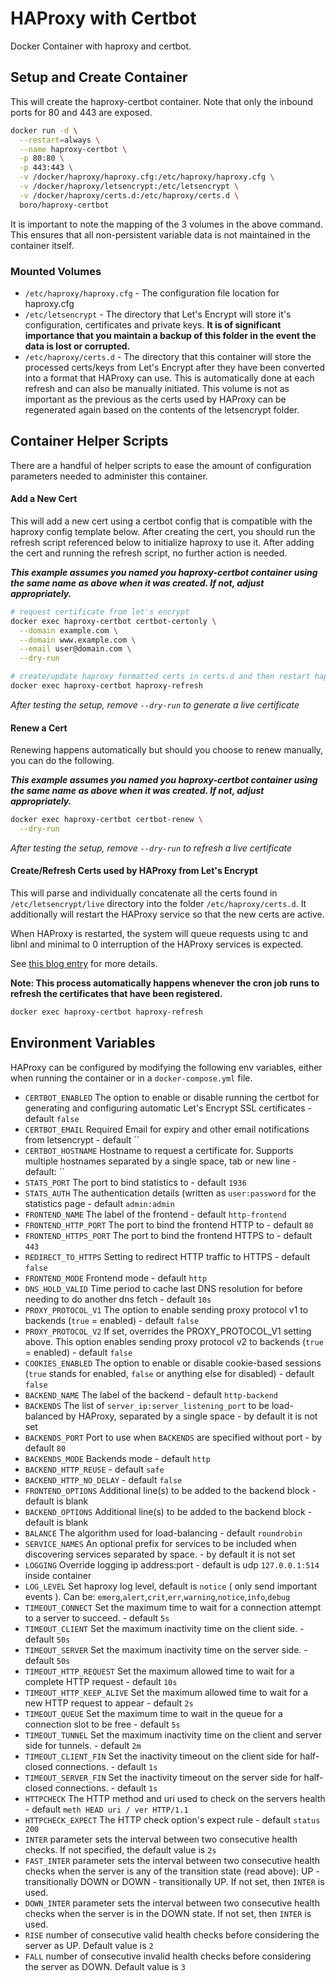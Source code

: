 # HAProxy with Certbot

Docker Container with haproxy and certbot.

## Setup and Create Container

This will create the haproxy-certbot container. Note that only the inbound ports
for 80 and 443 are exposed.

```bash
docker run -d \
  --restart=always \
  --name haproxy-certbot \
  -p 80:80 \
  -p 443:443 \
  -v /docker/haproxy/haproxy.cfg:/etc/haproxy/haproxy.cfg \
  -v /docker/haproxy/letsencrypt:/etc/letsencrypt \
  -v /docker/haproxy/certs.d:/etc/haproxy/certs.d \
  boro/haproxy-certbot
```

It is important to note the mapping of the 3 volumes in the above command. This
ensures that all non-persistent variable data is not maintained in the container
itself.

### Mounted Volumes

- `/etc/haproxy/haproxy.cfg` - The configuration file location for haproxy.cfg
- `/etc/letsencrypt` - The directory that Let's Encrypt will store it's
  configuration, certificates and private keys. **It is of significant
  importance that you maintain a backup of this folder in the event the data is
  lost or corrupted.**
- `/etc/haproxy/certs.d` - The directory that this container will
  store the processed certs/keys from Let's Encrypt after they have been
  converted into a format that HAProxy can use. This is automatically done at
  each refresh and can also be manually initiated. This volume is not as
  important as the previous as the certs used by HAProxy can be regenerated
  again based on the contents of the letsencrypt folder.

## Container Helper Scripts

There are a handful of helper scripts to ease the amount of configuration
parameters needed to administer this container.

#### Add a New Cert

This will add a new cert using a certbot config that is compatible with the
haproxy config template below. After creating the cert, you should run the
refresh script referenced below to initialize haproxy to use it. After adding
the cert and running the refresh script, no further action is needed.

**_This example assumes you named you haproxy-certbot container using the same
name as above when it was created. If not, adjust appropriately._**

```bash
# request certificate from let's encrypt
docker exec haproxy-certbot certbot-certonly \
  --domain example.com \
  --domain www.example.com \
  --email user@domain.com \
  --dry-run

# create/update haproxy formatted certs in certs.d and then restart haproxy
docker exec haproxy-certbot haproxy-refresh
```

_After testing the setup, remove `--dry-run` to generate a live certificate_

#### Renew a Cert

Renewing happens automatically but should you choose to renew manually, you can
do the following.

**_This example assumes you named you haproxy-certbot container using the same
name as above when it was created. If not, adjust appropriately._**

```bash
docker exec haproxy-certbot certbot-renew \
  --dry-run
```

_After testing the setup, remove `--dry-run` to refresh a live certificate_

#### Create/Refresh Certs used by HAProxy from Let's Encrypt

This will parse and individually concatenate all the certs found in
`/etc/letsencrypt/live` directory into the folder
`/etc/haproxy/certs.d`. It additionally will restart the HAProxy
service so that the new certs are active.

When HAProxy is restarted, the system will queue requests using tc and libnl and
minimal to 0 interruption of the HAProxy services is expected.

See [this blog entry](https://engineeringblog.yelp.com/2015/04/true-zero-downtime-haproxy-reloads.html) for more details.

**Note: This process automatically happens whenever the cron job runs to refresh
the certificates that have been registered.**

```bash
docker exec haproxy-certbot haproxy-refresh
```

## Environment Variables

HAProxy can be configured by modifying the following env variables,
either when running the container or in a `docker-compose.yml` file.

- `CERTBOT_ENABLED` The option to enable or disable running the certbot for generating and configuring automatic Let's Encrypt SSL certificates - default `false`
- `CERTBOT_EMAIL` Required Email for expiry and other email notifications from letsencrypt - default ``
- `CERTBOT_HOSTNAME` Hostname to request a certificate for. Supports multiple hostnames separated by a single space, tab or new line - default: ``
- `STATS_PORT` The port to bind statistics to - default `1936`
- `STATS_AUTH` The authentication details (written as `user:password` for the statistics page - default `admin:admin`
- `FRONTEND_NAME` The label of the frontend - default `http-frontend`
- `FRONTEND_HTTP_PORT` The port to bind the frontend HTTP to - default `80`
- `FRONTEND_HTTPS_PORT` The port to bind the frontend HTTPS to - default `443`
- `REDIRECT_TO_HTTPS` Setting to redirect HTTP traffic to HTTPS - default `false`
- `FRONTEND_MODE` Frontend mode - default `http`
- `DNS_HOLD_VALID` Time period to cache last DNS resolution for before needing to do another dns fetch - default `10s`
- `PROXY_PROTOCOL_V1` The option to enable sending proxy protocol v1 to backends (`true` = enabled) - default `false`
- `PROXY_PROTOCOL_V2` If set, overrides the PROXY_PROTOCOL_V1 setting above. This option enables sending proxy protocol v2 to backends (`true` = enabled) - default `false`
- `COOKIES_ENABLED` The option to enable or disable cookie-based sessions (`true` stands for enabled, `false` or anything else for disabled) - default `false`
- `BACKEND_NAME` The label of the backend - default `http-backend`
- `BACKENDS` The list of `server_ip:server_listening_port` to be load-balanced by HAProxy, separated by a single space - by default it is not set
- `BACKENDS_PORT` Port to use when `BACKENDS` are specified without port - by default `80`
- `BACKENDS_MODE` Backends mode - default `http`
- `BACKEND_HTTP_REUSE` - default `safe`
- `BACKEND_HTTP_NO_DELAY` - default `false`
- `FRONTEND_OPTIONS` Additional line(s) to be added to the backend block - default is blank
- `BACKEND_OPTIONS` Additional line(s) to be added to the backend block - default is blank
- `BALANCE` The algorithm used for load-balancing - default `roundrobin`
- `SERVICE_NAMES` An optional prefix for services to be included when discovering services separated by space. - by default it is not set
- `LOGGING` Override logging ip address:port - default is udp `127.0.0.1:514` inside container
- `LOG_LEVEL` Set haproxy log level, default is `notice` ( only send important events ). Can be: `emerg`,`alert`,`crit`,`err`,`warning`,`notice`,`info`,`debug`
- `TIMEOUT_CONNECT` Set the maximum time to wait for a connection attempt to a server to succeed. - default `5s`
- `TIMEOUT_CLIENT` Set the maximum inactivity time on the client side. - default `50s`
- `TIMEOUT_SERVER` Set the maximum inactivity time on the server side. - default `50s`
- `TIMEOUT_HTTP_REQUEST` Set the maximum allowed time to wait for a complete HTTP request - default `10s`
- `TIMEOUT_HTTP_KEEP_ALIVE` Set the maximum allowed time to wait for a new HTTP request to appear - default `2s`
- `TIMEOUT_QUEUE` Set the maximum time to wait in the queue for a connection slot to be free - default `5s`
- `TIMEOUT_TUNNEL` Set the maximum inactivity time on the client and server side for tunnels. - default `2m`
- `TIMEOUT_CLIENT_FIN` Set the inactivity timeout on the client side for half-closed connections. - default `1s`
- `TIMEOUT_SERVER_FIN` Set the inactivity timeout on the server side for half-closed connections. - default `1s`
- `HTTPCHECK` The HTTP method and uri used to check on the servers health - default `meth HEAD uri / ver HTTP/1.1`
- `HTTPCHECK_EXPECT` The HTTP check option's expect rule - default `status 200`
- `INTER` parameter sets the interval between two consecutive health checks. If not specified, the default value is `2s`
- `FAST_INTER` parameter sets the interval between two consecutive health checks when the server is any of the transition state (read above): UP - transitionally DOWN or DOWN - transitionally UP. If not set, then `INTER` is used.
- `DOWN_INTER` parameter sets the interval between two consecutive health checks when the server is in the DOWN state. If not set, then `INTER` is used.
- `RISE` number of consecutive valid health checks before considering the server as UP. Default value is `2`
- `FALL` number of consecutive invalid health checks before considering the server as DOWN. Default value is `3`
